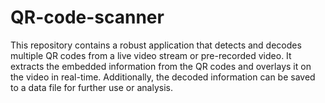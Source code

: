 # QR-code-scanner
This repository contains a robust application that detects and decodes multiple QR codes from a live video stream or pre-recorded video. It extracts the embedded information from the QR codes and overlays it on the video in real-time. Additionally, the decoded information can be saved to a data file for further use or analysis.
